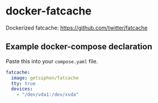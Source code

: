 docker-fatcache
===============

Dockerized fatcache: https://github.com/twitter/fatcache

Example docker-compose declaration
----------------------------------

Paste this into your `compose.yaml` file.

```yaml
fatcache:
  image: getsiphon/fatcache
  tty: true
  devices:
    - "/dev/vda1:/dev/xvda"
```
